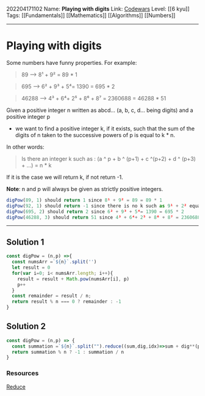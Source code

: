 202204171102
Name: **Playing with digits**
Link: [Codewars](https://www.codewars.com/kata/5552101f47fc5178b1000050/javascript)
Level:  [[6 kyu]]
Tags: [[Fundamentals]] [[Mathematics]] [[Algorithms]] [[Numbers]]

---

# Playing with digits

Some numbers have funny properties. For example:

> 89 --> 8¹ + 9² = 89 * 1

> 695 --> 6² + 9³ + 5⁴= 1390 = 695 * 2

> 46288 --> 4³ + 6⁴+ 2⁵ + 8⁶ + 8⁷ = 2360688 = 46288 * 51

Given a positive integer n written as abcd... (a, b, c, d... being digits) and a positive integer p

-   we want to find a positive integer k, if it exists, such that the sum of the digits of n taken to the successive powers of p is equal to k * n.

In other words:

> Is there an integer k such as : (a ^ p + b ^ (p+1) + c ^(p+2) + d ^ (p+3) + ...) = n * k

If it is the case we will return k, if not return -1.

**Note**: n and p will always be given as strictly positive integers.

```javascript
digPow(89, 1) should return 1 since 8¹ + 9² = 89 = 89 * 1
digPow(92, 1) should return -1 since there is no k such as 9¹ + 2² equals 92 * k
digPow(695, 2) should return 2 since 6² + 9³ + 5⁴= 1390 = 695 * 2
digPow(46288, 3) should return 51 since 4³ + 6⁴+ 2⁵ + 8⁶ + 8⁷ = 2360688 = 46288 * 51
```

---

## Solution 1

``` javascript
const digPow = (n,p) =>{
  const numsArr =`${n}`.split('')
  let result = 0
  for(var i=0; i< numsArr.length; i++){
    result = result + Math.pow(numsArr[i], p)
    p++
  }
  const remainder = result / n;
  return result % n === 0 ? remainder : -1
}
```

## Solution 2

``` javascript
const digPow = (n,p) => {
  const summation =`${n}`.split("").reduce((sum,dig,idx)=>sum + dig**(p+idx), 0)
  return summation % n ? -1 : summation / n
}
```


### Resources

[Reduce](https://developer.mozilla.org/en-US/docs/Web/JavaScript/Reference/Global_Objects/Array/reduce)